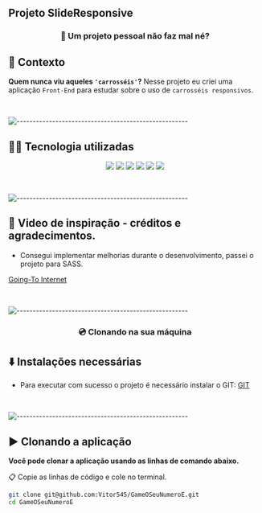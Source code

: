 ## Projeto SlideResponsive
 
<h3 align='center'> 🎠 Um projeto pessoal não faz mal né? </h3>

## 📄 Contexto

**Quem nunca viu aqueles `'carrosséis'`?** Nesse projeto eu criei uma aplicação `Front-End` para estudar sobre o uso de `carrosséis responsivos`.

<br/>


![-----------------------------------------------------](https://raw.githubusercontent.com/andreasbm/readme/master/assets/lines/rainbow.png)


## 👨‍💻 Tecnologia utilizadas

<p align='center'>
  <img src='https://img.shields.io/badge/JavaScript-yellow?style=for-the-badge' />
  <img src='https://img.shields.io/badge/Git-black?style=for-the-badge' />
  <img src='https://img.shields.io/badge/GitHub-purple?style=for-the-badge' />
  <img src='https://img.shields.io/badge/css-blue?style=for-the-badge' />
  <img src='https://img.shields.io/badge/html-orange?style=for-the-badge' />
  <img src='https://img.shields.io/badge/sass-pink?style=for-the-badge' />
</p>

<br/>


![-----------------------------------------------------](https://raw.githubusercontent.com/andreasbm/readme/master/assets/lines/rainbow.png)


## 🧠 Video de inspiração - créditos e agradecimentos.

- Consegui implementar melhorias durante o desenvolvimento, passei o projeto para SASS.

[Going-To Internet](https://www.youtube.com/watch?v=drOgpionKpY)

<br/>


![-----------------------------------------------------](https://raw.githubusercontent.com/andreasbm/readme/master/assets/lines/rainbow.png)


<h3 align='center'> 💿 Clonando na sua máquina</h3>


## ⬇️ Instalações necessárias

- Para executar com sucesso o projeto é necessário instalar o GIT:
[GIT](https://git-scm.com/downloads)

<br/>


![-----------------------------------------------------](https://raw.githubusercontent.com/andreasbm/readme/master/assets/lines/rainbow.png)


## ▶️ Clonando a aplicação

**Você pode clonar a aplicação usando as linhas de comando abaixo.**

📋 Copie as linhas de código e cole no terminal.

```bash
git clone git@github.com:Vitor545/GameOSeuNumeroE.git
cd GameOSeuNumeroE
```

<br/>
